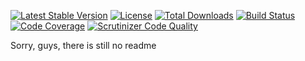[![Latest Stable Version](https://poser.pugx.org/nekufa/basis/v/stable)](https://packagist.org/packages/nekufa/basis)
[![License](https://poser.pugx.org/nekufa/basis/license)](https://packagist.org/packages/nekufa/basis)
[![Total Downloads](https://poser.pugx.org/nekufa/basis/downloads)](https://packagist.org/packages/nekufa/basis)
[![Build Status](https://travis-ci.org/nekufa/basis.svg?branch=master)](https://travis-ci.org/nekufa/basis)
[![Code Coverage](https://scrutinizer-ci.com/g/nekufa/basis/badges/coverage.png?b=master)](https://scrutinizer-ci.com/g/nekufa/basis/?branch=master)
[![Scrutinizer Code Quality](https://scrutinizer-ci.com/g/nekufa/basis/badges/quality-score.png?b=master)](https://scrutinizer-ci.com/g/nekufa/basis/?branch=master)

Sorry, guys, there is still no readme